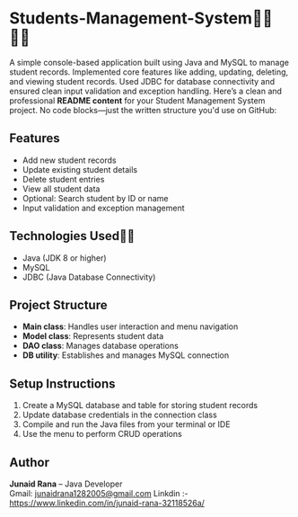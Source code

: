 # Students-Management-System👨‍🎓👩‍🎓
A simple console-based application built using Java and MySQL to manage student records. Implemented core features like adding, updating, deleting, and viewing student records. Used JDBC for database connectivity and ensured clean input validation and exception handling.
Here’s a clean and professional **README content** for your Student Management System project. No code blocks—just the written structure you'd use on GitHub:

## Features

- Add new student records  
- Update existing student details  
- Delete student entries  
- View all student data  
- Optional: Search student by ID or name  
- Input validation and exception management

## Technologies Used🧑‍💻

- Java (JDK 8 or higher)  
- MySQL  
- JDBC (Java Database Connectivity)

## Project Structure

- **Main class**: Handles user interaction and menu navigation  
- **Model class**: Represents student data  
- **DAO class**: Manages database operations  
- **DB utility**: Establishes and manages MySQL connection

## Setup Instructions

1. Create a MySQL database and table for storing student records  
2. Update database credentials in the connection class  
3. Compile and run the Java files from your terminal or IDE  
4. Use the menu to perform CRUD operations


## Author

**Junaid Rana** – Java Developer  
Gmail: junaidrana1282005@gmail.com
Linkdin :- https://www.linkedin.com/in/junaid-rana-32118526a/
